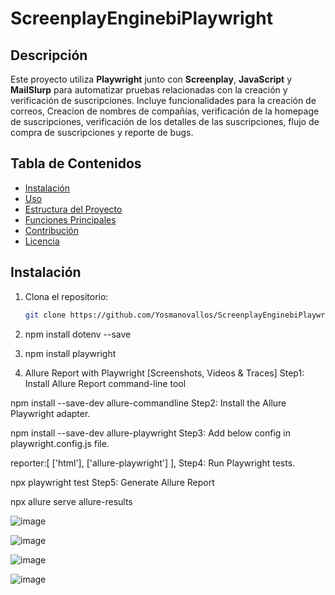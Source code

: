 # ScreenplayEnginebiPlaywright

## Descripción
Este proyecto utiliza **Playwright** junto con **Screenplay**, **JavaScript** y **MailSlurp** para automatizar pruebas relacionadas con la creación y verificación de suscripciones. Incluye funcionalidades para la creación de correos, Creacion de nombres de compañías, verificación de la homepage de suscripciones, verificación de los detalles de las suscripciones, flujo de compra de suscripciones y reporte de bugs.

## Tabla de Contenidos
- [Instalación](#instalación)
- [Uso](#uso)
- [Estructura del Proyecto](#estructura-del-proyecto)
- [Funciones Principales](#funciones-principales)
- [Contribución](#contribución)
- [Licencia](#licencia)

## Instalación
1. Clona el repositorio:
   ```bash
   git clone https://github.com/Yosmanovallos/ScreenplayEnginebiPlaywright.git

2. npm install dotenv --save
3. npm install playwright

4. Allure Report with Playwright [Screenshots, Videos & Traces]
Step1: Install Allure Report command-line tool

npm install --save-dev allure-commandline
Step2: Install the Allure Playwright adapter.

npm install --save-dev allure-playwright
Step3: Add below config in playwright.config.js file.

reporter:[
['html'],
['allure-playwright']
],
Step4: Run Playwright tests.

npx playwright test
Step5: Generate Allure Report

npx allure serve allure-results

![image](https://github.com/Yosmanovallos/ScreenplayEnginebiPlaywright/assets/119948396/d8dac3ac-8ff2-496e-b848-2e640d7460d6)

![image](https://github.com/Yosmanovallos/ScreenplayEnginebiPlaywright/assets/119948396/45fa5ffc-03ca-4bf7-96c0-2e8d1f76f3da)

![image](https://github.com/Yosmanovallos/ScreenplayEnginebiPlaywright/assets/119948396/2736f14f-2d4a-4bfe-a64d-94338adc1006)

![image](https://github.com/Yosmanovallos/ScreenplayEnginebiPlaywright/assets/119948396/28adfb59-b74c-435a-9f68-86ee8ee5195a)



